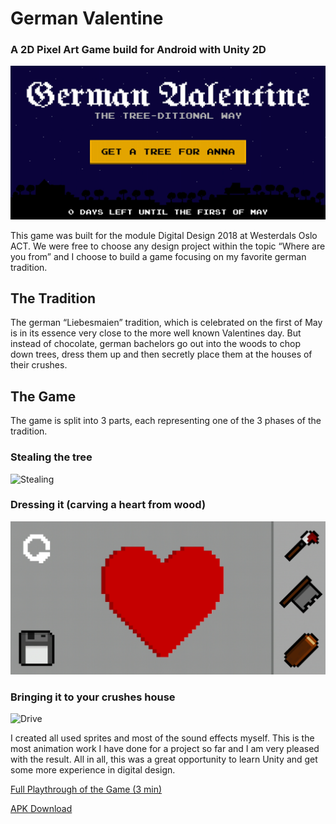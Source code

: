 # German Valentine
### A 2D Pixel Art Game build for Android with Unity 2D 

![Menu](https://github.com/Fasust/GermanValentine/blob/master/screens/menu.PNG)

This game was built for the module Digital Design 2018 at Westerdals Oslo ACT.
We were free to choose any design project within the topic “Where are you from” and I choose to build a game focusing on my favorite german tradition.

## The Tradition
The german “Liebesmaien” tradition, which is celebrated on the first of May is in its essence very close to the more well known Valentines day. But instead of chocolate, german bachelors go out into the woods to chop down trees, dress them up and then secretly place them at the houses of their crushes. 

## The Game
The game is split into 3 parts, each representing one of the 3 phases of the tradition.

### Stealing the tree
![Stealing](https://github.com/Fasust/GermanValentine/blob/master/screens/chop.gif)
### Dressing it (carving a heart from wood)
![Dress](https://github.com/Fasust/GermanValentine/blob/master/screens/dress.PNG)
### Bringing it to your crushes house
![Drive](https://github.com/Fasust/GermanValentine/blob/master/screens/drive.gif)

I created all used sprites and most of the sound effects myself. This is the most animation work I have done for a project so far and I am very pleased with the result. 
All in all, this was a great opportunity to learn Unity and get some more experience in digital design.

<a href="http://www.youtube.com/watch?feature=player_embedded&v=vKhuwety1eE" target="_blank">Full Playthrough of the Game (3 min)</a>

<a href="https://github.com/Fasust/GermanValentine/blob/master/German%20Valentine.apk" target="_blank">APK Download</a>


